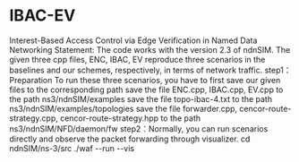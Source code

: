 # IBAC-EV
Interest-Based Access Control via Edge Verification in Named Data Networking
Statement: The code works with the version 2.3 of ndnSIM.
The given three cpp files, ENC, IBAC, EV reproduce three scenarios in the baselines and our schemes, respectively, in terms of network traffic.
step1：Preparation
To run these three scenarios, you have to first save our given files to the corresponding path
save the file ENC.cpp, IBAC.cpp, EV.cpp to the path ns3/ndnSIM/examples
save the file topo-ibac-4.txt to the path ns3/ndnSIM/examples/topologies
save the file forwarder.cpp, cencor-route-strategy.cpp, cencor-route-strategy.hpp to the path ns3/ndnSIM/NFD/daemon/fw
step2：Normally, you can run scenarios directly and observe the packet forwarding through visualizer.
cd ndnSIM/ns-3/src ./waf --run <scnario> --vis
